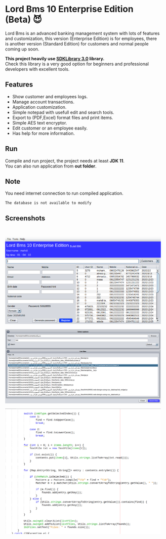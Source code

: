 # Lord Bms 10 Enterprise Edition (Beta) :smiling_imp:
Lord Bms is an advanced banking management system with lots of features and customization, this version (Enterprise Edition) is for employees, there is another version (Standard Edition) for customers and normal people coming up soon.

**This project heavily use [SDKLibrary 3.0](https://github.com/mahdiDedsec/SDKLibrary-3.0.git)  library.**<br/>
Check this library is a very good option for beginners and professional developers with excellent tools.
<br/>

## Features

* Show customer and employees logs.
* Manage account transactions.
* Application customization.
* Simple notepad with usefull edit and search tools.
* Export to (PDF,Excel) format files and print items.
* Simple AES text encryptor.
* Edit customer or an employee easily.
* Has help for more information.

## Run

Compile and run project, the project needs at least **JDK 11**.<br/>
You can also run application from **out folder**.

## Note

You need internet connection to run compiled application.<br/>

```
The database is not available to modify
```

## Screenshots
<br/>

![GitHub Logo](/screenshots/screen1.png) <br/>

![GitHub Logo](/screenshots/screen2.png) <br/>

![GitHub Logo](/screenshots/screen3.png) <br/>
